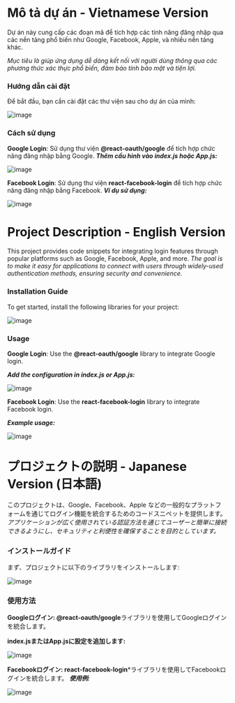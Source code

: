 # Mô tả dự án - Vietnamese Version

Dự án này cung cấp các đoạn mã để tích hợp các tính năng đăng nhập qua các nền tảng phổ biến như Google, Facebook, Apple, và nhiều nền tảng khác.

*Mục tiêu là giúp ứng dụng dễ dàng kết nối với người dùng thông qua các phương thức xác thực phổ biến, đảm bảo tính bảo mật và tiện lợi.*

### Hướng dẫn cài đặt
Để bắt đầu, bạn cần cài đặt các thư viện sau cho dự án của mình:

![image](https://github.com/user-attachments/assets/1db960c7-b5c9-446f-a16f-fd37b31231ac)

### Cách sử dụng

**Google Login**: Sử dụng thư viện **@react-oauth/google** để tích hợp chức năng đăng nhập bằng Google.
***Thêm cấu hình vào index.js hoặc App.js:***

![image](https://github.com/user-attachments/assets/3903586c-8b48-4ade-9409-4ed5c7e794b1)

**Facebook Login**: Sử dụng thư viện **react-facebook-login** để tích hợp chức năng đăng nhập bằng Facebook.
***Ví dụ sử dụng:***

![image](https://github.com/user-attachments/assets/3c122c1b-fae5-4fd8-8ac2-d6be842b437a)



# Project Description - English Version

This project provides code snippets for integrating login features through popular platforms such as Google, Facebook, Apple, and more.
*The goal is to make it easy for applications to connect with users through widely-used authentication methods, ensuring security and convenience.*

### Installation Guide
To get started, install the following libraries for your project:

![image](https://github.com/user-attachments/assets/1db960c7-b5c9-446f-a16f-fd37b31231ac)

### Usage
**Google Login**: Use the **@react-oauth/google** library to integrate Google login.

***Add the configuration in index.js or App.js:***

![image](https://github.com/user-attachments/assets/3903586c-8b48-4ade-9409-4ed5c7e794b1)

**Facebook Login**: Use the **react-facebook-login** library to integrate Facebook login.

***Example usage:***

![image](https://github.com/user-attachments/assets/3c122c1b-fae5-4fd8-8ac2-d6be842b437a)


# プロジェクトの説明 - Japanese Version (日本語)

このプロジェクトは、Google、Facebook、Apple などの一般的なプラットフォームを通じてログイン機能を統合するためのコードスニペットを提供します。
*アプリケーションが広く使用されている認証方法を通じてユーザーと簡単に接続できるようにし、セキュリティと利便性を確保することを目的としています。*

### インストールガイド
まず、プロジェクトに以下のライブラリをインストールします:

![image](https://github.com/user-attachments/assets/1db960c7-b5c9-446f-a16f-fd37b31231ac)

### 使用方法
**Googleログイン: @react-oauth/google**ライブラリを使用してGoogleログインを統合します。

**index.jsまたはApp.jsに設定を追加します:**

![image](https://github.com/user-attachments/assets/3903586c-8b48-4ade-9409-4ed5c7e794b1)

**Facebookログイン: react-facebook-login***ライブラリを使用してFacebookログインを統合します。
***使用例:***

![image](https://github.com/user-attachments/assets/3c122c1b-fae5-4fd8-8ac2-d6be842b437a)

